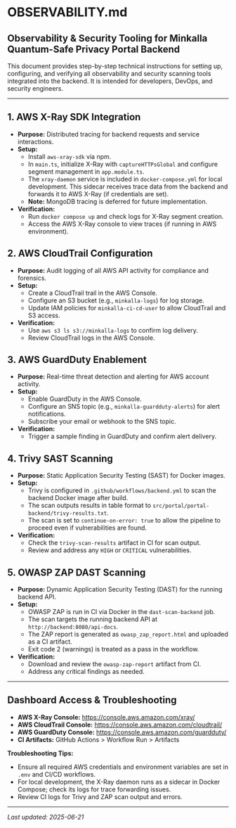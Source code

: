 # OBSERVABILITY.md

## Observability & Security Tooling for Minkalla Quantum-Safe Privacy Portal Backend

This document provides step-by-step technical instructions for setting up, configuring, and verifying all observability and security scanning tools integrated into the backend. It is intended for developers, DevOps, and security engineers.

---

## 1. AWS X-Ray SDK Integration
- **Purpose:** Distributed tracing for backend requests and service interactions.
- **Setup:**
  - Install `aws-xray-sdk` via npm.
  - In `main.ts`, initialize X-Ray with `captureHTTPsGlobal` and configure segment management in `app.module.ts`.
  - The `xray-daemon` service is included in `docker-compose.yml` for local development. This sidecar receives trace data from the backend and forwards it to AWS X-Ray (if credentials are set).
  - **Note:** MongoDB tracing is deferred for future implementation.
- **Verification:**
  - Run `docker compose up` and check logs for X-Ray segment creation.
  - Access the AWS X-Ray console to view traces (if running in AWS environment).

## 2. AWS CloudTrail Configuration
- **Purpose:** Audit logging of all AWS API activity for compliance and forensics.
- **Setup:**
  - Create a CloudTrail trail in the AWS Console.
  - Configure an S3 bucket (e.g., `minkalla-logs`) for log storage.
  - Update IAM policies for `minkalla-ci-cd-user` to allow CloudTrail and S3 access.
- **Verification:**
  - Use `aws s3 ls s3://minkalla-logs` to confirm log delivery.
  - Review CloudTrail logs in the AWS Console.

## 3. AWS GuardDuty Enablement
- **Purpose:** Real-time threat detection and alerting for AWS account activity.
- **Setup:**
  - Enable GuardDuty in the AWS Console.
  - Configure an SNS topic (e.g., `minkalla-guardduty-alerts`) for alert notifications.
  - Subscribe your email or webhook to the SNS topic.
- **Verification:**
  - Trigger a sample finding in GuardDuty and confirm alert delivery.

## 4. Trivy SAST Scanning
- **Purpose:** Static Application Security Testing (SAST) for Docker images.
- **Setup:**
  - Trivy is configured in `.github/workflows/backend.yml` to scan the backend Docker image after build.
  - The scan outputs results in table format to `src/portal/portal-backend/trivy-results.txt`.
  - The scan is set to `continue-on-error: true` to allow the pipeline to proceed even if vulnerabilities are found.
- **Verification:**
  - Check the `trivy-scan-results` artifact in CI for scan output.
  - Review and address any `HIGH` or `CRITICAL` vulnerabilities.

## 5. OWASP ZAP DAST Scanning
- **Purpose:** Dynamic Application Security Testing (DAST) for the running backend API.
- **Setup:**
  - OWASP ZAP is run in CI via Docker in the `dast-scan-backend` job.
  - The scan targets the running backend API at `http://backend:8080/api-docs`.
  - The ZAP report is generated as `owasp_zap_report.html` and uploaded as a CI artifact.
  - Exit code 2 (warnings) is treated as a pass in the workflow.
- **Verification:**
  - Download and review the `owasp-zap-report` artifact from CI.
  - Address any critical findings as needed.

---

## Dashboard Access & Troubleshooting
- **AWS X-Ray Console:** https://console.aws.amazon.com/xray/
- **AWS CloudTrail Console:** https://console.aws.amazon.com/cloudtrail/
- **AWS GuardDuty Console:** https://console.aws.amazon.com/guardduty/
- **CI Artifacts:** GitHub Actions > Workflow Run > Artifacts

**Troubleshooting Tips:**
- Ensure all required AWS credentials and environment variables are set in `.env` and CI/CD workflows.
- For local development, the X-Ray daemon runs as a sidecar in Docker Compose; check its logs for trace forwarding issues.
- Review CI logs for Trivy and ZAP scan output and errors.

---

_Last updated: 2025-06-21_
